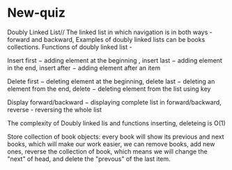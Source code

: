 # New-quiz



Doubly Linked List//
The linked list in which navigation is in both ways - forward and backward, Examples of doubly linked lists can be books collections. Functions of doubly linked list - 

Insert first − adding element at the beginning , insert last − adding element in the end, insert after − adding element after an item 

Delete first − deleting element at the beginning, delete last − deleting an element from the end, delete − deleting element from the list using key

Display forward/backward − displaying complete list in forward/backward, reverse - reversing the whole list

The complexity of Doubly linked lis and functions inserting, deleteing is O(1)

Store collection of book objects: 
every book will show its previous and next books, which will make our work easier, we can remove books, add new ones, reverse the collection of book, which means we will change the "next" of head, and delete the "prevous" of the last item. 
